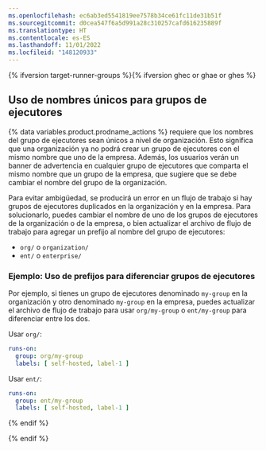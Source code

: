 ```yaml
---
ms.openlocfilehash: ec6ab3ed5541819ee7578b34ce61fc11de31b51f
ms.sourcegitcommit: d0cea547f6a5d991a28c310257cafd616235889f
ms.translationtype: HT
ms.contentlocale: es-ES
ms.lasthandoff: 11/01/2022
ms.locfileid: "148120933"
---
```


{% ifversion target-runner-groups %}{% ifversion ghec or ghae or ghes %}
## Uso de nombres únicos para grupos de ejecutores

{% data variables.product.prodname_actions %} requiere que los nombres del grupo de ejecutores sean únicos a nivel de organización. Esto significa que una organización ya no podrá crear un grupo de ejecutores con el mismo nombre que uno de la empresa. Además, los usuarios verán un banner de advertencia en cualquier grupo de ejecutores que comparta el mismo nombre que un grupo de la empresa, que sugiere que se debe cambiar el nombre del grupo de la organización.

Para evitar ambigüedad, se producirá un error en un flujo de trabajo si hay grupos de ejecutores duplicados en la organización y en la empresa. Para solucionarlo, puedes cambiar el nombre de uno de los grupos de ejecutores de la organización o de la empresa, o bien actualizar el archivo de flujo de trabajo para agregar un prefijo al nombre del grupo de ejecutores:

- `org/` o `organization/`
- `ent/` o `enterprise/`

### Ejemplo: Uso de prefijos para diferenciar grupos de ejecutores

Por ejemplo, si tienes un grupo de ejecutores denominado `my-group` en la organización y otro denominado `my-group` en la empresa, puedes actualizar el archivo de flujo de trabajo para usar `org/my-group` o `ent/my-group` para diferenciar entre los dos.

Usar `org/`:

```yaml
runs-on:
  group: org/my-group
  labels: [ self-hosted, label-1 ]
```

Usar `ent/`:

```yaml
runs-on:
  group: ent/my-group
  labels: [ self-hosted, label-1 ]
```

{% endif %}

{% endif %}
